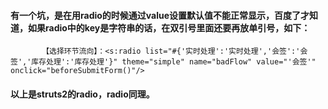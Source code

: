 #### 有一个坑，是在用radio的时候通过value设置默认值不能正常显示，百度了才知道，如果radio中的key是字符串的话，在双引号里面还要再放单引号，如下：
`		【选择环节流向】：<s:radio list="#{'实时处理':'实时处理','会签':'会签','库存处理':'库存处理'}" theme="simple" name="badFlow" value="'会签'" onclick="beforeSubmitForm()"/>`
#### 以上是struts2的radio，radio同理。
